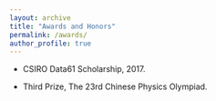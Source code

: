 ```yaml
---
layout: archive
title: "Awards and Honors"
permalink: /awards/
author_profile: true
---
```


* CSIRO Data61 Scholarship, 2017.

* Third Prize, The 23rd Chinese Physics Olympiad.
